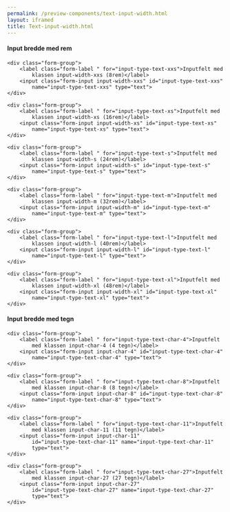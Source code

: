 ```yaml
--- 
permalink: /preview-components/text-input-width.html
layout: iframed 
title: Text-input-width.html
---
```

<div class="container">
    <h4>Input bredde med rem</h4>

    <div class="form-group">
        <label class="form-label " for="input-type-text-xxs">Inputfelt med
            klassen input-width-xxs (8rem)</label>
        <input class="form-input input-width-xxs" id="input-type-text-xxs"
            name="input-type-text-xxs" type="text">
    </div>

    <div class="form-group">
        <label class="form-label " for="input-type-text-xs">Inputfelt med
            klassen input-width-xs (16rem)</label>
        <input class="form-input input-width-xs" id="input-type-text-xs"
            name="input-type-text-xs" type="text">
    </div>

    <div class="form-group">
        <label class="form-label " for="input-type-text-s">Inputfelt med
            klassen input-width-s (24rem)</label>
        <input class="form-input input-width-s" id="input-type-text-s"
            name="input-type-text-s" type="text">
    </div>

    <div class="form-group">
        <label class="form-label " for="input-type-text-m">Inputfelt med
            klassen input-width-m (32rem)</label>
        <input class="form-input input-width-m" id="input-type-text-m"
            name="input-type-text-m" type="text">
    </div>

    <div class="form-group">
        <label class="form-label " for="input-type-text-l">Inputfelt med
            klassen input-width-l (40rem)</label>
        <input class="form-input input-width-l" id="input-type-text-l"
            name="input-type-text-l" type="text">
    </div>

    <div class="form-group">
        <label class="form-label " for="input-type-text-xl">Inputfelt med
            klassen input-width-xl (48rem)</label>
        <input class="form-input input-width-xl" id="input-type-text-xl"
            name="input-type-text-xl" type="text">
    </div>

</div>

<div class="container">
    <h4 class="mt-7">Input bredde med tegn</h4>

    <div class="form-group">
        <label class="form-label " for="input-type-text-char-4">Inputfelt
            med klassen input-char-4 (4 tegn)</label>
        <input class="form-input input-char-4" id="input-type-text-char-4"
            name="input-type-text-char-4" type="text">
    </div>

    <div class="form-group">
        <label class="form-label " for="input-type-text-char-8">Inputfelt
            med klassen input-char-8 (8 tegn)</label>
        <input class="form-input input-char-8" id="input-type-text-char-8"
            name="input-type-text-char-8" type="text">
    </div>

    <div class="form-group">
        <label class="form-label " for="input-type-text-char-11">Inputfelt
            med klassen input-char-11 (11 tegn)</label>
        <input class="form-input input-char-11"
            id="input-type-text-char-11" name="input-type-text-char-11"
            type="text">
    </div>

    <div class="form-group">
        <label class="form-label " for="input-type-text-char-27">Inputfelt
            med klassen input-char-27 (27 tegn)</label>
        <input class="form-input input-char-27"
            id="input-type-text-char-27" name="input-type-text-char-27"
            type="text">
    </div>

</div>